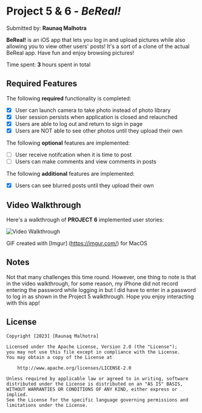 # Project 5 & 6 - *BeReal!*

Submitted by: **Raunaq Malhotra**

**BeReal!** is an iOS app that lets you log in and upload pictures while also allowing you to view other users' posts! It's a sort of a clone of the actual BeReal app. Have fun and enjoy browsing pictures!

Time spent: **3** hours spent in total

## Required Features

The following **required** functionality is completed:

- [x] User can launch camera to take photo instead of photo library
- [x] User session persists when application is closed and relaunched
- [x] Users are able to log out and return to sign in page
- [x] Users are NOT able to see other photos until they upload their own    
 
The following **optional** features are implemented:

- [ ] User receive notifcation when it is time to post
- [ ] Users can make comments and view comments in posts    

The following **additional** features are implemented:

- [x] Users can see blurred posts until they upload their own

## Video Walkthrough

Here's a walkthrough of **PROJECT 6** implemented user stories:

<img src='https://i.imgur.com/OovZPyD.gif' title='Video Walkthrough' width='' alt='Video Walkthrough' />

<!--Here's a walkthrough of **PROJECT 5** implemented user stories:-->
<!---->
<!--<img src='http://g.recordit.co/7pCDYchgp5.gif' title='Video Walkthrough' width='' alt='Video Walkthrough' />-->

<!-- Replace this with whatever GIF tool you used!  http://g.recordit.co/ywCkzfUaFy.gif -->
<!--GIF created with [RecordIt] (https://recordit.co) for MacOS-->
GIF created with [Imgur] (https://imgur.com/) for MacOS

## Notes

Not that many challenges this time round. However, one thing to note is that in the video walkthrough, for some reason, my iPhone did not record entering the password while logging in but I did have to enter in a password to log in as shown in the Project 5 walkthrough. Hope you enjoy interacting with this app!

## License

    Copyright [2023] [Raunaq Malhotra]

    Licensed under the Apache License, Version 2.0 (the "License");
    you may not use this file except in compliance with the License.
    You may obtain a copy of the License at

        http://www.apache.org/licenses/LICENSE-2.0

    Unless required by applicable law or agreed to in writing, software
    distributed under the License is distributed on an "AS IS" BASIS,
    WITHOUT WARRANTIES OR CONDITIONS OF ANY KIND, either express or implied.
    See the License for the specific language governing permissions and
    limitations under the License.
